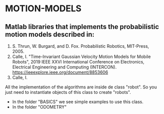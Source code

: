 # MOTION-MODELS
## Matlab libraries that implements the probabilistic motion models described in:

1. S. Thrun, W. Burgard, and D. Fox. Probabilistic Robotics, MIT-Press, 2005.
2. Calle, I. "Time-Invariant Gaussian Velocity Motion Models for Mobile Robots", 
   2019 IEEE XXVI International Conference on Electronics, Electrical Engineering and Computing (INTERCON).
   https://ieeexplore.ieee.org/document/8853606
3. Calle, I. 

All the implementation of the algorithms are inside de class "robot". So you just need to instantiate objects of this class to create "robots".
  - In the folder "BASICS" we see simple examples to use this class.
  - In the folder "ODOMETRY" 
